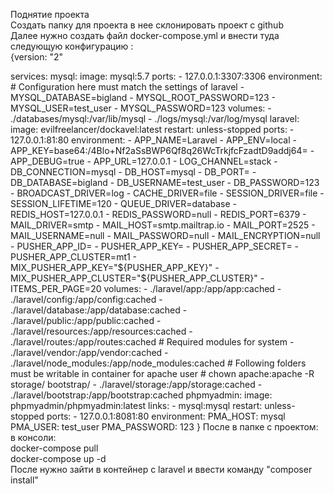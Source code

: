 Поднятие проекта <br>
Создать папку для проекта в нее склонировать проект с github <br>
Далее нужно создать файл docker-compose.yml и внести туда следующую конфигурацию : <br>
{version: "2"
 
 services:
   mysql:
     image: mysql:5.7
     ports:
       - 127.0.0.1:3307:3306
     environment:
       # Configuration here must match the settings of laravel
       - MYSQL_DATABASE=bigland
       - MYSQL_ROOT_PASSWORD=123
       - MYSQL_USER=test_user
       - MYSQL_PASSWORD=123
     volumes:
       - ./databases/mysql:/var/lib/mysql
       - ./logs/mysql:/var/log/mysql
   laravel:
     image: evilfreelancer/dockavel:latest
     restart: unless-stopped
     ports:
       - 127.0.0.1:81:80
     environment:
       - APP_NAME=Laravel
       - APP_ENV=local
       - APP_KEY=base64:/4Blo+Nf2aSsBWP6Qf8q26WcTrkjfcFzadtD9addj64=
       - APP_DEBUG=true
       - APP_URL=127.0.0.1
       - LOG_CHANNEL=stack
       - DB_CONNECTION=mysql
       - DB_HOST=mysql
       - DB_PORT=
       - DB_DATABASE=bigland
       - DB_USERNAME=test_user
       - DB_PASSWORD=123
       - BROADCAST_DRIVER=log
       - CACHE_DRIVER=file
       - SESSION_DRIVER=file
       - SESSION_LIFETIME=120
       - QUEUE_DRIVER=database
       - REDIS_HOST=127.0.0.1
       - REDIS_PASSWORD=null
       - REDIS_PORT=6379
       - MAIL_DRIVER=smtp
       - MAIL_HOST=smtp.mailtrap.io
       - MAIL_PORT=2525
       - MAIL_USERNAME=null
       - MAIL_PASSWORD=null
       - MAIL_ENCRYPTION=null
       - PUSHER_APP_ID=
       - PUSHER_APP_KEY=
       - PUSHER_APP_SECRET=
       - PUSHER_APP_CLUSTER=mt1
       - MIX_PUSHER_APP_KEY="${PUSHER_APP_KEY}"
       - MIX_PUSHER_APP_CLUSTER="${PUSHER_APP_CLUSTER}"
       - ITEMS_PER_PAGE=20
     volumes:
       - ./laravel/app:/app/app:cached
       - ./laravel/config:/app/config:cached
       - ./laravel/database:/app/database:cached
       - ./laravel/public:/app/public:cached
       - ./laravel/resources:/app/resources:cached
       - ./laravel/routes:/app/routes:cached
       # Required modules for system
       - ./laravel/vendor:/app/vendor:cached
       - ./laravel/node_modules:/app/node_modules:cached
       # Following folders must be writable in container for apache user
       # chown apache:apache -R storage/ bootstrap/
       - ./laravel/storage:/app/storage:cached
       - ./laravel/bootstrap:/app/bootstrap:cached
   phpmyadmin:
     image: phpmyadmin/phpmyadmin:latest
     links:
       - mysql:mysql
     restart: unless-stopped
     ports:
       - 127.0.0.1:8081:80
     environment:
         PMA_HOST: mysql
         PMA_USER: test_user
         PMA_PASSWORD: 123 }
После в папке с проектом:<br>
в консоли: <br>
docker-compose pull<br>
docker-compose up -d<br>
После нужно зайти в контейнер с laravel и ввести команду "composer install"
